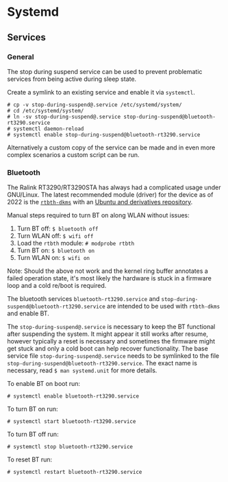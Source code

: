 # Systemd

## Services

### General

The stop during suspend service can be used to prevent problematic services from being active during sleep state.

Create a symlink to an existing service and enable it via `systemctl`.

```
# cp -v stop-during-suspend@.service /etc/systemd/system/
# cd /etc/systemd/system/
# ln -sv stop-during-suspend@.service stop-during-suspend@bluetooth-rt3290.service
# systemctl daemon-reload
# systemctl enable stop-during-suspend@bluetooth-rt3290.service
```

Alternatively a custom copy of the service can be made and in even more complex scenarios a custom script can be run.

### Bluetooth

The Ralink RT3290/RT3290STA has always had a complicated usage under GNU/Linux. The latest recommended module (driver) for the device as of 2022 is the [`rtbth-dkms`](https://github.com/loimu/rtbth-dkms) with an [Ubuntu and derivatives repository](https://launchpad.net/~blaze/+archive/ubuntu/rtbth-dkms).

Manual steps required to turn BT on along WLAN without issues:

1. Turn BT off: `$ bluetooth off`
2. Turn WLAN off: `$ wifi off`
3. Load the `rtbth` module: `# modprobe rtbth`
4. Turn BT on: `$ bluetooth on`
5. Turn WLAN on: `$ wifi on`

Note: Should the above not work and the kernel ring buffer annotates a failed operation state, it's most likely the hardware is stuck in a firmware loop and a cold re/boot is required.

The bluetooth services `bluetooth-rt3290.service` and `stop-during-suspend@bluetooth-rt3290.service` are intended to be used with `rtbth-dkms` and enable BT.

The `stop-during-suspend@.service` is necessary to keep the BT functional after suspending the system. It might appear it still works after resume, however typically a reset is necessary and sometimes the firmware might get stuck and only a cold boot can help recover functionality. The base service file `stop-during-suspend@.service` needs to be symlinked to the file `stop-during-suspend@bluetooth-rt3290.service`. The exact name is necessary, read `$ man systemd.unit` for more details.

To enable BT on boot run:
```
# systemctl enable bluetooth-rt3290.service
```

To turn BT on run:
```
# systemctl start bluetooth-rt3290.service
```

To turn BT off run:
```
# systemctl stop bluetooth-rt3290.service
```

To reset BT run:
```
# systemctl restart bluetooth-rt3290.service
```
